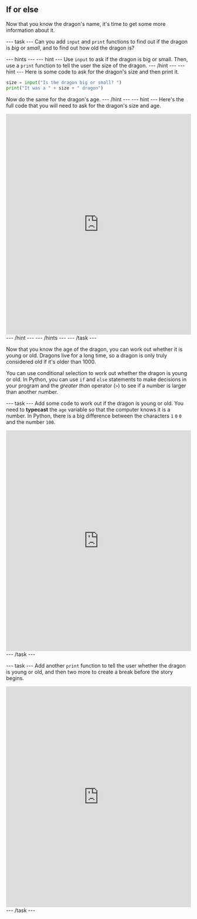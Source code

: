 ## If or else

Now that you know the dragon's name, it's time to get some more information about it.

--- task ---
Can you add `input` and `print` functions to find out if the dragon is *big* or *small*, and to find out how old the dragon is?

--- hints --- --- hint ---
Use `input` to ask if the dragon is big or small. Then, use a `print` function to tell the user the size of the dragon.
--- /hint --- --- hint ---
Here is some code to ask for the dragon's size and then print it.
```python
size = input("Is the dragon big or small? ")
print("It was a " + size + " dragon")
```
Now do the same for the dragon's age.
--- /hint --- --- hint ---
Here's the full code that you will need to ask for the dragon's size and age.
<iframe src="https://trinket.io/embed/python/3f9399e144" width="100%" height="600" frameborder="0" marginwidth="0" marginheight="0" allowfullscreen></iframe>
--- /hint --- --- /hints ---
--- /task ---

Now that you know the age of the dragon, you can work out whether it is young or old. Dragons live for a long time, so a dragon is only truly considered old if it's older than 1000.

You can use conditional selection to work out whether the dragon is young or old. In Python, you can use `if` and `else` statements to make decisions in your program and the *greater than* operator (`>`) to see if a number is larger than another number.

--- task ---
Add some code to work out if the dragon is young or old. You need to **typecast** the `age` variable so that the computer knows it is a number. In Python, there is a big difference between the characters `1` `0` `0` and the number `100`.

<iframe src="https://trinket.io/embed/python/a3e3d4568c" width="100%" height="600" frameborder="0" marginwidth="0" marginheight="0" allowfullscreen></iframe>
--- /task ---

--- task ---
Add another `print` function to tell the user whether the dragon is young or old, and then two more to create a break before the story begins.

<iframe src="https://trinket.io/embed/python/c747445ac5" width="100%" height="600" frameborder="0" marginwidth="0" marginheight="0" allowfullscreen></iframe>
--- /task ---


